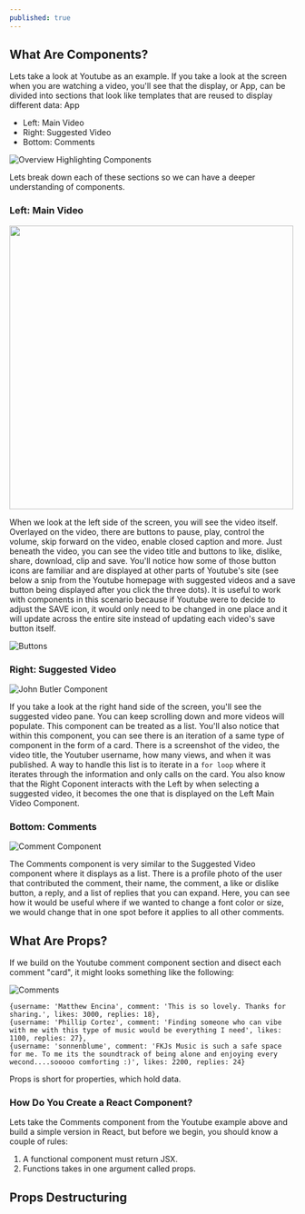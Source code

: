 ```yaml
---
published: true
---
```

## What Are Components?
Lets take a look at Youtube as an example. If you take a look at the screen when you are watching a video, you'll see that the display, or App, can be divided into sections that look like templates that are reused to display different data: 
App
- Left: Main Video 
- Right: Suggested Video
- Bottom: Comments

![Overview Highlighting Components](https://user-images.githubusercontent.com/52802563/183313985-cdc85c63-b41f-460a-a4da-2a485e57f56f.PNG)

Lets break down each of these sections so we can have a deeper understanding of components.

### Left: Main Video

<img src="https://user-images.githubusercontent.com/52802563/183315127-331c62bb-c809-4c21-a45f-6577a8793862.PNG" width="500">

When we look at the left side of the screen, you will see the video itself. Overlayed on the video, there are buttons to pause, play, control the volume, skip forward on the video, enable closed caption and more. Just beneath the video, you can see the video title and buttons to like, dislike, share, download, clip and save. 
You'll notice how some of those button icons are familiar and are displayed at other parts of Youtube's site (see below a snip from the Youtube homepage with suggested videos and a save button being displayed after you click the three dots). It is useful to work with components in this scenario because if Youtube were to decide to adjust the SAVE icon, it would only need to be changed in one place and it will update across the entire site instead of updating each video's save button itself.

![Buttons](https://user-images.githubusercontent.com/52802563/183314960-6d1aab29-d81f-41df-9bd1-ea0b4994f130.PNG)

### Right: Suggested Video

![John Butler Component](https://user-images.githubusercontent.com/52802563/183325631-3d7907df-a0f6-4d00-8912-6aeadd2be635.PNG)

If you take a look at the right hand side of the screen, you'll see the suggested video pane. You can keep scrolling down and more videos will populate. This component can be treated as a list. You'll also notice that within this component, you can see there is an iteration of a same type of component in the form of a card. There is a screenshot of the video, the video title, the Youtuber username, how many views, and when it was published. A way to handle this list is to iterate in a `for loop` where it iterates through the information and only calls on the card. You also know that the Right Coponent interacts with the Left by when selecting a suggested video, it becomes the one that is displayed on the Left Main Video Component.


### Bottom: Comments

![Comment Component](https://user-images.githubusercontent.com/52802563/183325571-0257aa5e-9c69-4b4d-bd0d-d1c3e5420c1e.PNG)

The Comments component is very similar to the Suggested Video component where it displays as a list. There is a profile photo of the user that contributed the comment, their name, the comment, a like or dislike button, a reply, and a list of replies that you can expand. Here, you can see how it would be useful where if we wanted to change a font color or size, we would change that in one spot before it applies to all other comments.

## What Are Props?

If we build on the Youtube comment component section and disect each comment "card", it might looks something like the following:

![Comments](https://user-images.githubusercontent.com/52802563/183325063-26d8c376-c9e8-470a-a168-922e1ceef83a.PNG)

```
{username: 'Matthew Encina', comment: 'This is so lovely. Thanks for sharing.', likes: 3000, replies: 18},
{username: 'Phillip Cortez', comment: 'Finding someone who can vibe with me with this type of music would be everything I need', likes: 1100, replies: 27},
{username: 'sonnenblume', comment: 'FKJs Music is such a safe space for me. To me its the soundtrack of being alone and enjoying every wecond....sooooo comforting :)', likes: 2200, replies: 24}
```

Props is short for properties, which hold data. 

### How Do You Create a React Component?

Lets take the Comments component from the Youtube example above and build a simple version in React, but before we begin, you should know a couple of rules:
1. A functional component must return JSX.
2. Functions takes in one argument called props.






## Props Destructuring
